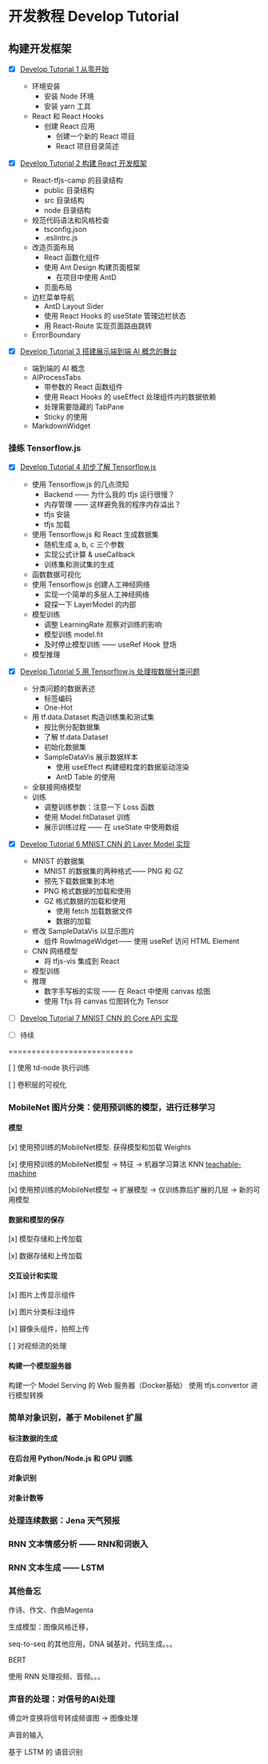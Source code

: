 # 开发教程 Develop Tutorial

## 构建开发框架

- [x] [Develop Tutorial 1 从零开始](./start-from-scratch.md)

    * 环境安装
        * 安装 Node 环境
        * 安装 yarn 工具
    * React 和 React Hooks
        * 创建 React 应用
            * 创建一个新的 React 项目
            * React 项目目录简述

- [x] [Develop Tutorial 2 构建 React 开发框架](./dev-structure.md)

    * React-tfjs-camp 的目录结构
        * public 目录结构
        * src 目录结构
        * node 目录结构
    * 规范代码语法和风格检查
        * tsconfig.json
        * .eslintrc.js
    * 改造页面布局
        * React 函数化组件
        * 使用 Ant Design 构建页面框架
            * 在项目中使用 AntD
        * 页面布局
    * 边栏菜单导航
        * AntD Layout Sider
        * 使用 React Hooks 的 useState 管理边栏状态
        * 用 React-Route 实现页面路由跳转
    * ErrorBoundary
    
- [x] [Develop Tutorial 3 搭建展示端到端 AI 概念的舞台](./ai-process-panel.md)

    * 端到端的 AI 概念
    * AIProcessTabs
        * 带参数的 React 函数组件
        * 使用 React Hooks 的 useEffect 处理组件内的数据依赖
        * 处理需要隐藏的 TabPane
        * Sticky 的使用
    * MarkdownWidget

### 操练 Tensorflow.js

- [x] [Develop Tutorial 4 初步了解 Tensorflow.js](./tfjs-intro.md)

    * 使用 Tensorflow.js 的几点须知
        * Backend —— 为什么我的 tfjs 运行很慢？
        * 内存管理 —— 这样避免我的程序内存溢出？
        * tfjs 安装
        * tfjs 加载
    * 使用 Tensorflow.js 和 React 生成数据集
        * 随机生成 a, b, c 三个参数
        * 实现公式计算 & useCallback
        * 训练集和测试集的生成
    * 函数数据可视化
    * 使用 Tensorflow.js 创建人工神经网络
        * 实现一个简单的多层人工神经网络
        * 窥探一下 LayerModel 的内部
    * 模型训练
        * 调整 LearningRate 观察对训练的影响
        * 模型训练 model.fit
        * 及时停止模型训练 —— useRef Hook 登场
    * 模型推理

- [x] [Develop Tutorial 5 用 Tensorflow.js 处理按数据分类问题](./data-classifier.md)

    * 分类问题的数据表述
        * 标签编码
        * One-Hot
    * 用 tf.data.Dataset 构造训练集和测试集
        * 按比例分配数据集
        * 了解 tf.data.Dataset
        * 初始化数据集
        * SampleDataVis 展示数据样本
            * 使用 useEffect 构建细粒度的数据驱动渲染
            * AntD Table 的使用
    * 全联接网络模型
    * 训练
        * 调整训练参数：注意一下 Loss 函数
        * 使用 Model.fitDataset 训练
        * 展示训练过程 —— 在 useState 中使用数组
    
- [x] [Develop Tutorial 6 MNIST CNN 的 Layer Model 实现](./mnist-layer-model.md)

    * MNIST 的数据集
        * MNIST 的数据集的两种格式—— PNG 和 GZ
        * 预先下载数据集到本地
        * PNG 格式数据的加载和使用
        * GZ 格式数据的加载和使用
            * 使用 fetch 加载数据文件
            * 数据的加载
    * 修改 SampleDataVis 以显示图片
        * 组件 RowImageWidget—— 使用 useRef 访问 HTML Element
    * CNN 网络模型
        * 将 tfjs-vis 集成到 React
    * 模型训练
    * 推理
        * 数字手写板的实现 —— 在 React 中使用 canvas 绘图
        * 使用 Tfjs 将 canvas 位图转化为 Tensor

- [ ] [Develop Tutorial 7 MNIST CNN 的 Core API 实现](./mnist-core-api.md)

- [ ] 待续

===========================


[ ] 使用 td-node 执行训练

[ ] 卷积层的可视化


### MobileNet 图片分类：使用预训练的模型，进行迁移学习

#### 模型

[x] 使用预训练的MobileNet模型. 获得模型和加载 Weights

[x] 使用预训练的MobileNet模型 -> 特征 -> 机器学习算法 KNN [teachable-machine](https://github.com/googlecreativelab/teachable-machine-boilerplate.git)

[x] 使用预训练的MobileNet模型 -> 扩展模型 -> 仅训练靠后扩展的几层 -> 新的可用模型

#### 数据和模型的保存

[x] 模型存储和上传加载

[x] 数据存储和上传加载

#### 交互设计和实现

[x] 图片上传显示组件

[x] 图片分类标注组件

[x] 摄像头组件，拍照上传

[ ] 对视频流的处理

#### 构建一个模型服务器

构建一个 Model Serving 的 Web 服务器（Docker基础）
使用 tfjs.convertor 进行模型转换

### 简单对象识别，基于 Mobilenet 扩展

#### 标注数据的生成

#### 在后台用 Python/Node.js 和 GPU 训练

#### 对象识别

#### 对象计数等

### 处理连续数据：Jena 天气预报

### RNN 文本情感分析 —— RNN和词嵌入

### RNN 文本生成 —— LSTM

### 其他备忘

作诗、作文、作曲Magenta

生成模型：图像风格迁移，

seq-to-seq 的其他应用，DNA 碱基对，代码生成。。。

BERT

使用 RNN 处理视频、音频。。。

### 声音的处理：对信号的AI处理

傅立叶变换将信号转成频谱图 -> 图像处理

声音的输入

基于 LSTM 的 语音识别
